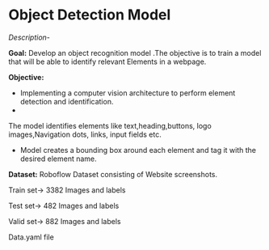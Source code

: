 # **Object Detection Model**

*Description-*

**Goal:**
Develop an object recognition  model .The objective is to train a model that will be able to identify relevant Elements in a webpage.

**Objective:**

*   Implementing a computer vision architecture to perform element detection and identification.
*  
The model identifies elements like text,heading,buttons, logo images,Navigation dots, links, input fields etc.

*   Model creates a bounding box around each element and tag it with the desired element name.

**Dataset:**
Roboflow Dataset consisting of Website screenshots.

Train set-> 3382 Images and labels

Test set-> 482 Images and labels

Valid set-> 882 Images and labels

Data.yaml file

